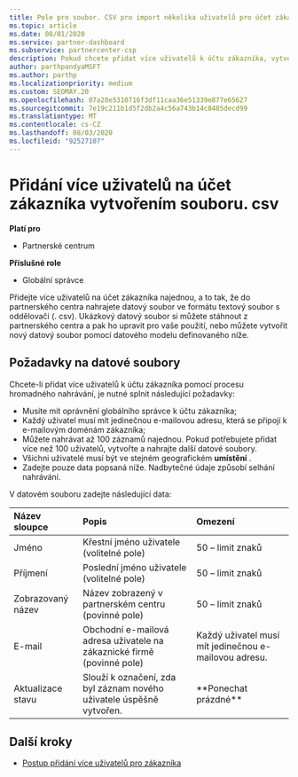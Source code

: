 ```yaml
---
title: Pole pro soubor. CSV pro import několika uživatelů pro účet zákazníka
ms.topic: article
ms.date: 08/01/2020
ms.service: partner-dashboard
ms.subservice: partnercenter-csp
description: Pokud chcete přidat více uživatelů k účtu zákazníka, vytvořte soubor hodnot oddělených čárkami (. csv) s příslušnými poli.
author: parthpandyaMSFT
ms.author: parthp
ms.localizationpriority: medium
ms.custom: SEOMAY.20
ms.openlocfilehash: 07a28e5310716f3df11caa36e51339e877e65627
ms.sourcegitcommit: 7e19c211b1d5f2db2a4c56a743b14c8485decd99
ms.translationtype: MT
ms.contentlocale: cs-CZ
ms.lasthandoff: 08/03/2020
ms.locfileid: "92527107"
---
```

# <a name="add-multiple-users-to-a-customer-account-by-creating-a-csv-file"></a>Přidání více uživatelů na účet zákazníka vytvořením souboru. csv

**Platí pro**

- Partnerské centrum

**Příslušné role**

- Globální správce

Přidejte více uživatelů na účet zákazníka najednou, a to tak, že do partnerského centra nahrajete datový soubor ve formátu textový soubor s oddělovači (. csv). Ukázkový datový soubor si můžete stáhnout z partnerského centra a pak ho upravit pro vaše použití, nebo můžete vytvořit nový datový soubor pomocí datového modelu definovaného níže.

## <a name="data-file-requirements"></a><a href="" id="creatingtheimportcsvfile"></a>Požadavky na datové soubory

Chcete-li přidat více uživatelů k účtu zákazníka pomocí procesu hromadného nahrávání, je nutné splnit následující požadavky:

- Musíte mít oprávnění globálního správce k účtu zákazníka;
- Každý uživatel musí mít jedinečnou e-mailovou adresu, která se připojí k e-mailovým doménám zákazníka;
- Můžete nahrávat až 100 záznamů najednou. Pokud potřebujete přidat více než 100 uživatelů, vytvořte a nahrajte další datové soubory.
- Všichni uživatelé musí být ve stejném geografickém **umístění** .
- Zadejte pouze data popsaná níže. Nadbytečné údaje způsobí selhání nahrávání.

V datovém souboru zadejte následující data:

| **Název sloupce** | **Popis**  | **Omezení**  |
|:-------- |:------  |:----- |
| Jméno  | Křestní jméno uživatele (volitelné pole)  | 50 – limit znaků  |
| Příjmení  | Poslední jméno uživatele (volitelné pole)  | 50 – limit znaků  |
| Zobrazovaný název    | Název zobrazený v partnerském centru (povinné pole)                            | 50 – limit znaků                         |
| E-mail   | Obchodní e-mailová adresa uživatele na zákaznické firmě (povinné pole)           | Každý uživatel musí mít jedinečnou e-mailovou adresu. |
| Aktualizace stavu   | Slouží k označení, zda byl záznam nového uživatele úspěšně vytvořen. | \*\*Ponechat prázdné\*\*                        |

## <a name="next-steps"></a>Další kroky

- [Postup přidání více uživatelů pro zákazníka](adding-multiple-users-to-a-customer-account.md)